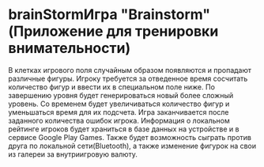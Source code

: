 # brainStormИгра "Brainstorm" (Приложение для тренировки внимательности)
В клетках игрового поля случайным образом появляются и пропадают различные фигуры.
Игроку требуется за отведенное врeмя сосчитать количество фигур и ввести их в специальном поле ниже.
По завершению уровня будет генерироваться новый более сложный уровень. 
Со временем будет увеличиваться количество фигур и уменьшаться время для их подсчета.
Игра заканчивается после заданного количества ошибок игрока.
Информация о локальном рейтинге игроков будет храниться в базе данных на устройстве и в сервисе Google Play Games. 
Также будет возможность сыграть против друга по локальной сети(Bluetooth), а также изменение фигурок на свои из галереи за внутриигровую валюту.
